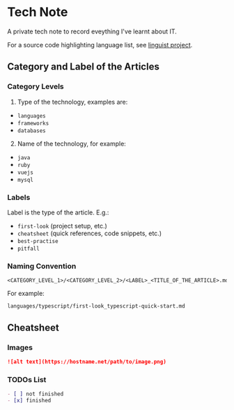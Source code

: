 # Tech Note
A private tech note to record eveything I've learnt about IT.

For a source code highlighting language list, see [linguist project](https://github.com/github/linguist/blob/master/lib/linguist/languages.yml).

## Category and Label of the Articles
### Category Levels
1. Type of the technology, examples are:
  * `languages`
  * `frameworks`
  * `databases`
2. Name of the technology, for example:
  * `java`
  * `ruby`
  * `vuejs`
  * `mysql`

### Labels
Label is the type of the article. E.g.:
* `first-look` (project setup, etc.)
* `cheatsheet` (quick references, code snippets, etc.)
* `best-practise`
* `pitfall`

### Naming Convention
```text
<CATEGORY_LEVEL_1>/<CATEGORY_LEVEL_2>/<LABEL>_<TITLE_OF_THE_ARTICLE>.md
```

For example:

```text
languages/typescript/first-look_typescript-quick-start.md
```

## Cheatsheet
### Images
```markdown
![alt text](https://hostname.net/path/to/image.png)
```

### TODOs List
```markdown
- [ ] not finished
- [x] finished
```
